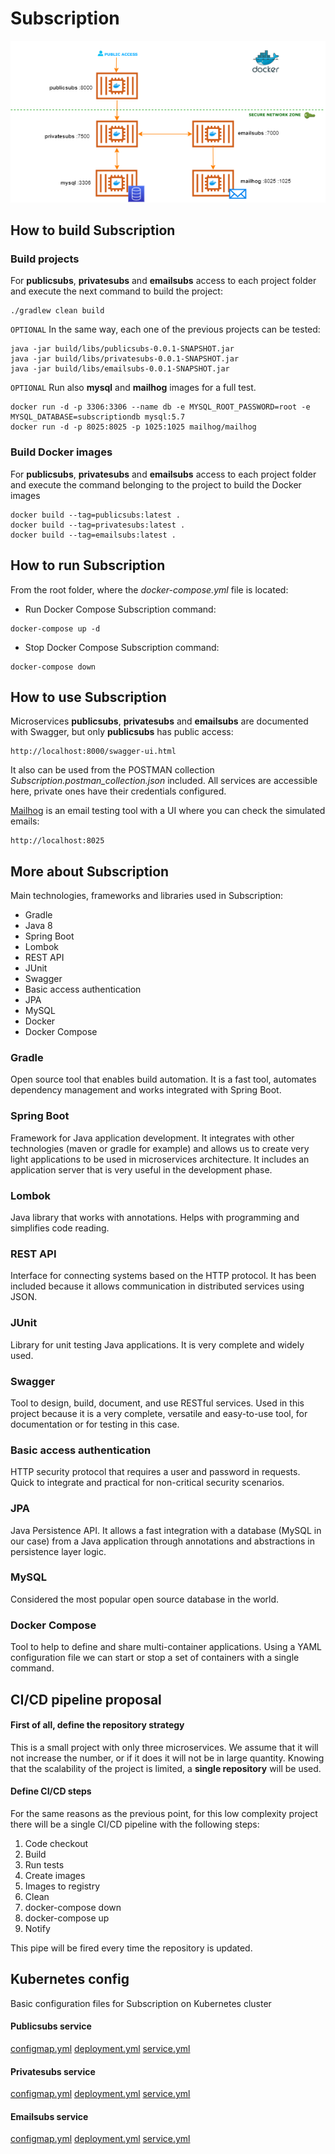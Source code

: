 Subscription
==============
![Subscription](diagram.png?raw=true "Subscription diagram")

How to build Subscription
----------------------------
### Build projects

For **publicsubs**, **privatesubs** and **emailsubs** access to each project folder and execute the next command to build the project:

```
./gradlew clean build
```

`OPTIONAL` In the same way, each one of the previous projects can be tested:

```
java -jar build/libs/publicsubs-0.0.1-SNAPSHOT.jar
java -jar build/libs/privatesubs-0.0.1-SNAPSHOT.jar
java -jar build/libs/emailsubs-0.0.1-SNAPSHOT.jar
```

`OPTIONAL` Run also **mysql** and **mailhog** images for  a full test.

```
docker run -d -p 3306:3306 --name db -e MYSQL_ROOT_PASSWORD=root -e MYSQL_DATABASE=subscriptiondb mysql:5.7
docker run -d -p 8025:8025 -p 1025:1025 mailhog/mailhog
```

### Build Docker images

For **publicsubs**, **privatesubs** and **emailsubs** access to each project folder and execute the command belonging to the project to build the Docker images

```
docker build --tag=publicsubs:latest .
docker build --tag=privatesubs:latest .
docker build --tag=emailsubs:latest .
```

How to run Subscription
----------------------------
From the root folder, where the _docker-compose.yml_ file is located:

- Run Docker Compose Subscription command:

```
docker-compose up -d
```

- Stop Docker Compose Subscription command:

```
docker-compose down
```

How to use Subscription
----------------------------

Microservices **publicsubs**, **privatesubs** and **emailsubs** are documented with Swagger, but only **publicsubs** has public access:
```
http://localhost:8000/swagger-ui.html
```

It also can be used from the POSTMAN collection _Subscription.postman_collection.json_ included. All services are accessible here, private ones have their credentials configured.

[Mailhog](https://github.com/mailhog/MailHog) is an email testing tool with a UI where you can check the simulated emails:

```
http://localhost:8025
```

## More about Subscription

Main technologies, frameworks and libraries used in Subscription: 

- Gradle
- Java 8
- Spring Boot
- Lombok  
- REST API
- JUnit  
- Swagger
- Basic access authentication  
- JPA  
- MySQL  
- Docker
- Docker Compose

### Gradle
Open source tool that enables build automation. It is a fast tool, automates dependency management and works integrated with Spring Boot.
### Spring Boot
Framework for Java application development. It integrates with other technologies (maven or gradle for example) and allows us to create very light applications to be used in microservices architecture. It includes an application server that is very useful in the development phase.
### Lombok
Java library that works with annotations. Helps with programming and simplifies code reading.
### REST API
Interface for connecting systems based on the HTTP protocol. It has been included because it allows communication in distributed services using JSON.
### JUnit
Library for unit testing Java applications. It is very complete and widely used.
### Swagger
Tool to design, build, document, and use RESTful services. Used in this project because it is a very complete, versatile and easy-to-use tool, for documentation or for testing in this case.
### Basic access authentication
HTTP security protocol that requires a user and password in requests. Quick to integrate and practical for non-critical security scenarios.
### JPA
Java Persistence API. It allows a fast integration with a database (MySQL in our case) from a Java application through annotations and abstractions in persistence layer logic.
### MySQL
Considered the most popular open source database in the world.
### Docker Compose
Tool to help to define and share multi-container applications. Using a YAML configuration file we can start or stop a set of containers with a single command.

CI/CD pipeline proposal
----------------------------

#### First of all, define the repository strategy
This is a small project with only three microservices. We assume that it will not increase the number, or if it does it will not be in large quantity. Knowing that the  scalability of the project is limited, a **single repository** will be used.

#### Define CI/CD steps
For the same reasons as the previous point, for this low complexity project there will be a single CI/CD pipeline with the following steps:
1. Code checkout
2. Build
3. Run tests
4. Create images
5. Images to registry
6. Clean   
7. docker-compose down
8. docker-compose up
9. Notify

This pipe will be fired every time the repository is updated.

Kubernetes config
----------------------------
Basic configuration files for Subscription on Kubernetes cluster

#### Publicsubs service
[configmap.yml](./k8s/publicsubs/configmap.yml)
[deployment.yml](./k8s/publicsubs/deployment.yml)
[service.yml](./k8s/publicsubs/service.yml)

#### Privatesubs service
[configmap.yml](./k8s/privatesubs/configmap.yml)
[deployment.yml](./k8s/privatesubs/deployment.yml)
[service.yml](./k8s/privatesubs/service.yml)

#### Emailsubs service
[configmap.yml](./k8s/emailsubs/configmap.yml)
[deployment.yml](./k8s/emailsubs/deployment.yml)
[service.yml](./k8s/emailsubs/service.yml)
